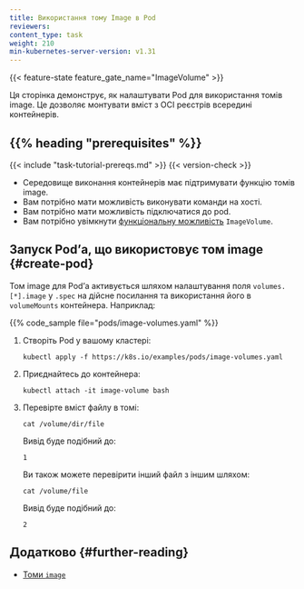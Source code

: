 ```yaml
---
title: Використання тому Image в Pod
reviewers:
content_type: task
weight: 210
min-kubernetes-server-version: v1.31
---
```


<!-- overview -->

{{< feature-state feature_gate_name="ImageVolume" >}}

Ця сторінка демонструє, як налаштувати Pod для використання томів image. Це дозволяє монтувати вміст з OCI реєстрів всередині контейнерів.

## {{% heading "prerequisites" %}}

{{< include "task-tutorial-prereqs.md" >}} {{< version-check >}}

- Середовище виконання контейнерів має підтримувати функцію томів image.
- Вам потрібно мати можливість виконувати команди на хості.
- Вам потрібно мати можливість підключатися до pod.
- Вам потрібно увімкнути [функціональну можливість](/docs/reference/command-line-tools-reference/feature-gates/) `ImageVolume`.

<!-- steps -->

## Запуск Podʼа, що використовує том image {#create-pod}

Том image для Podʼа активується шляхом налаштування поля `volumes.[*].image` у `.spec` на дійсне посилання та використання його в `volumeMounts` контейнера. Наприклад:

{{% code_sample file="pods/image-volumes.yaml" %}}

1. Створіть Pod у вашому кластері:

   ```shell
   kubectl apply -f https://k8s.io/examples/pods/image-volumes.yaml
   ```

1. Приєднайтесь до контейнера:

   ```shell
   kubectl attach -it image-volume bash
   ```

1. Перевірте вміст файлу в томі:

   ```shell
   cat /volume/dir/file
   ```

   Вивід буде подібний до:

   ```shell
   1
   ```

   Ви також можете перевірити інший файл з іншим шляхом:

   ```shell
   cat /volume/file
   ```

   Вивід буде подібний до:

   ```shell
   2
   ```

## Додатково {#further-reading}

- [Томи `image`](/docs/concepts/storage/volumes/#image)
